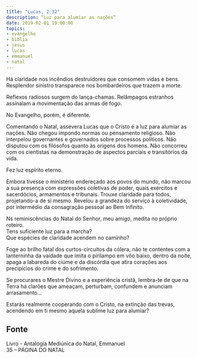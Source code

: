 ```yaml
---
title: "Lucas, 2:32"
description: “Luz para alumiar as nações”
date: 2019-02-01 19:00:00
topics: 
- evangelho
- biblia
- jesus
- lucas
- emmanuel
- natal
---
```



Há claridade nos incêndios destruidores que consomem vidas e bens.
Resplendor sinistro transparece nos bombardeiros que trazem a morte.

Reflexos radiosos surgem do lança-chamas.
Relâmpagos estranhos assinalam a movimentação das armas de fogo.

No Evangelho, porém, é diferente.

Comentando o Natal, assevera Lucas que o Cristo é a luz para alumiar as
nações.
Não chegou impondo normas ou pensamento religioso.
Não interpelou governantes e governados sobre processos políticos.
Não disputou com os filósofos quanto às origens dos homens.
Não concorreu com os cientistas na demonstração de aspectos parciais e
transitórios da vida.

Fez luz espírito eterno.

Embora tivesse o ministério endereçado aos povos do mundo, não marcou a
sua presença com expressões coletivas de poder, quais exércitos e sacerdócios,
armamentos e tribunais.
Trouxe claridade para todos, projetando-a de si mesmo.
Revelou a grandeza do serviço à coletividade, por intermédio da consagração
pessoal ao Bem Infinito.

Ns reminiscências do Natal do Senhor, meu amigo, medita no próprio roteiro.  
Tens suficiente luz para a marcha?  
Que espécies de claridade acendem no caminho?  

Foge ao brilho fatal dos curtos-circuitos da cólera, não te contentes com a
lanterninha da vaidade que imita o pirilampo em vôo baixo, dentro da noite, apaga a
labareda do ciúme e da discórdia que atira corações aos precipícios do crime e do
sofrimento.

Se procurares o Mestre Divino e a experiência cristã, lembra-te de que na Terra
há clarões que ameaçam, perturbam, confundem e anunciam arrasamento...

Estarás realmente cooperando com o Cristo, na extinção das trevas, acendendo
em ti mesmo aquela sublime luz para alumiar?


## Fonte
Livro - Antalogia Mediúnica do Natal, Emmanuel  
35 – PÁGINA DO NATAL
